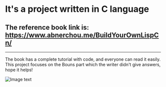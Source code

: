 # It's a project written in C language
## The reference book link is: https://www.abnerchou.me/BuildYourOwnLispCn/
-----------------------------------------------------------------------------------------------------------
 The book has a complete tutorial with code, and everyone can read it easily. 
 This project focuses on the Bouns part which the writer didn't give answers, hope it helps!
 
![Image text](https://github.com/ChayLvcode/img-folder/blob/main/images.jpeg)
